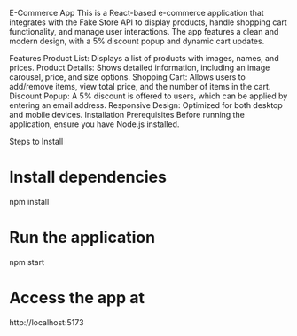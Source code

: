 E-Commerce App
This is a React-based e-commerce application that integrates with the Fake Store API to display products, handle shopping cart functionality, and manage user interactions. The app features a clean and modern design, with a 5% discount popup and dynamic cart updates.

Features
Product List: Displays a list of products with images, names, and prices.
Product Details: Shows detailed information, including an image carousel, price, and size options.
Shopping Cart: Allows users to add/remove items, view total price, and the number of items in the cart.
Discount Popup: A 5% discount is offered to users, which can be applied by entering an email address.
Responsive Design: Optimized for both desktop and mobile devices.
Installation
Prerequisites
Before running the application, ensure you have Node.js installed.

Steps to Install
# Install dependencies
npm install

# Run the application
npm start

# Access the app at
http://localhost:5173